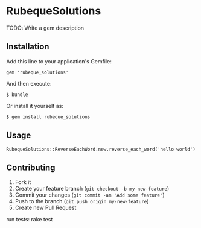 # RubequeSolutions

TODO: Write a gem description

## Installation

Add this line to your application's Gemfile:

    gem 'rubeque_solutions'

And then execute:

    $ bundle

Or install it yourself as:

    $ gem install rubeque_solutions

## Usage

    RubequeSolutions::ReverseEachWord.new.reverse_each_word('hello world')

## Contributing

1. Fork it
2. Create your feature branch (`git checkout -b my-new-feature`)
3. Commit your changes (`git commit -am 'Add some feature'`)
4. Push to the branch (`git push origin my-new-feature`)
5. Create new Pull Request


run tests:
    rake test